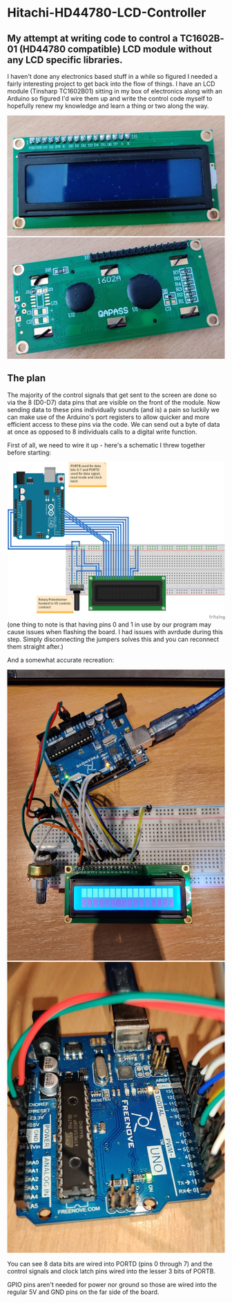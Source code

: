 # Hitachi-HD44780-LCD-Controller
## My attempt at writing code to control a TC1602B­01 (HD44780 compatible) LCD module without any LCD specific libraries.

I haven't done any electronics based stuff in a while so figured I needed a fairly interesting project to get back into the flow of things. I have an LCD module (Tinsharp TC1602B­01) sitting in my box of electronics along with an Arduino so figured I'd wire them up and write the control code myself to hopefully renew my knowledge and learn a thing or two along the way.


![TC1602B­01 front](img/lcd_front.jpg)
![TC1602B­01 back](img/lcd_back.jpg)

## The plan
The majority of the control signals that get sent to the screen are done so via the 8 (D0-D7) data pins that are visible on the front of the module. Now sending data to these pins individually sounds (and is) a pain so luckily we can make use of the Arduino's port registers to allow quicker and more efficient access to these pins via the code. We can send out a byte of data at once as opposed to 8 individuals calls to a digital write function.

First of all, we need to wire it up - here's a schematic I threw together before starting:

![Circuit schematic](img/citcuit_schematic.png)
(one thing to note is that having pins 0 and 1 in use by our program may cause issues when flashing the board. I had issues with avrdude during this step. Simply disconnecting the jumpers solves this and you can reconnect them straight after.)

And a somewhat accurate recreation:

![Wired up](img/wired_up.jpg)
![Pins](img/pins.jpg)

You can see 8 data bits are wired into PORTD (pins 0 through 7) and the control signals and clock latch pins wired into the lesser 3 bits of PORTB.

GPIO pins aren't needed for power nor ground so those are wired into the regular 5V and GND pins on the far side of the board.